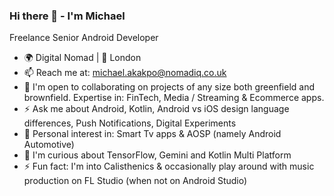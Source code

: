 ### Hi there 👋 - I'm Michael

Freelance Senior Android Developer

- 🌍 Digital Nomad | 📍 London
- 📫 Reach me at: michael.akakpo@nomadiq.co.uk
- 🤝 I'm open to collaborating on projects of any size both greenfield and brownfield. Expertise in: FinTech, Media / Streaming & Ecommerce apps. 
- ⚡ Ask me about Android, Kotlin, Android vs iOS design language differences, Push Notifications, Digital Experiments
- 💬 Personal interest in: Smart Tv apps & AOSP (namely Android Automotive)
- 🧠 I'm curious about TensorFlow, Gemini and Kotlin Multi Platform
- ⚡️ Fun fact: I'm into Calisthenics & occasionally play around with music production on FL Studio (when not on Android Studio)

